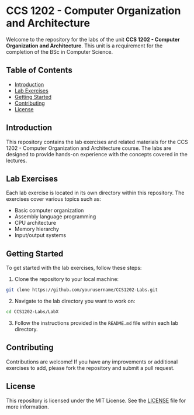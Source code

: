 # CCS 1202 - Computer Organization and Architecture

Welcome to the repository for the labs of the unit **CCS 1202 - Computer Organization and Architecture**. This unit is a requirement for the completion of the BSc in Computer Science.

## Table of Contents

- [Introduction](#introduction)
- [Lab Exercises](#lab-exercises)
- [Getting Started](#getting-started)
- [Contributing](#contributing)
- [License](#license)

## Introduction

This repository contains the lab exercises and related materials for the CCS 1202 - Computer Organization and Architecture course. The labs are designed to provide hands-on experience with the concepts covered in the lectures.

## Lab Exercises

Each lab exercise is located in its own directory within this repository. The exercises cover various topics such as:

- Basic computer organization
- Assembly language programming
- CPU architecture
- Memory hierarchy
- Input/output systems

## Getting Started

To get started with the lab exercises, follow these steps:

1. Clone the repository to your local machine:
  ```sh
  git clone https://github.com/yourusername/CCS1202-Labs.git
  ```
2. Navigate to the lab directory you want to work on:
  ```sh
  cd CCS1202-Labs/LabX
  ```
3. Follow the instructions provided in the `README.md` file within each lab directory.

## Contributing

Contributions are welcome! If you have any improvements or additional exercises to add, please fork the repository and submit a pull request.

## License

This repository is licensed under the MIT License. See the [LICENSE](LICENSE) file for more information.